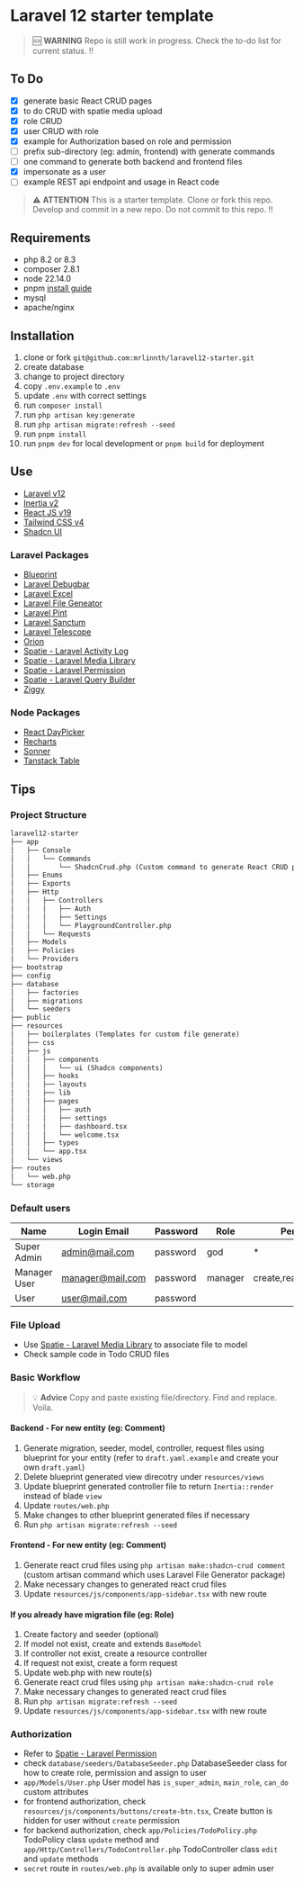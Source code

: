 # Laravel 12 starter template

> 🆘 **WARNING** Repo is still work in progress. Check the to-do list for current status. ‼️

## To Do

- [x] generate basic React CRUD pages
- [x] to do CRUD with spatie media upload
- [x] role CRUD
- [x] user CRUD with role
- [x] example for Authorization based on role and permission
- [ ] prefix sub-directory (eg: admin, frontend) with generate commands
- [ ] one command to generate both backend and frontend files
- [x] impersonate as a user
- [ ] example REST api endpoint and usage in React code

> ⚠️ **ATTENTION** This is a starter template. Clone or fork this repo. Develop and commit in a new repo. Do not commit to this repo. ‼️

## Requirements

- php 8.2 or 8.3
- composer 2.8.1
- node 22.14.0
- pnpm [install guide](https://pnpm.io/installation#using-corepack)
- mysql
- apache/nginx

## Installation

1. clone or fork `git@github.com:mrlinnth/laravel12-starter.git`
1. create database
1. change to project directory
1. copy `.env.example` to `.env`
1. update `.env` with correct settings
1. run `composer install`
1. run `php artisan key:generate`
1. run `php artisan migrate:refresh --seed`
1. run `pnpm install`
1. run `pnpm dev` for local development or `pnpm build` for deployment

## Use

- [Laravel v12](https://laravel.com/docs/12.x)
- [Inertia v2](https://inertiajs.com)
- [React JS v19](https://react.dev/reference/react)
- [Tailwind CSS v4](https://tailwindcss.com/docs)
- [Shadcn UI](https://ui.shadcn.com/docs)

### Laravel Packages

- [Blueprint](https://blueprint.laravelshift.com)
- [Laravel Debugbar](https://github.com/barryvdh/laravel-debugbar)
- [Laravel Excel](https://docs.laravel-excel.com/3.1/getting-started/installation.html)
- [Laravel File Geneator](https://github.com/skyronic/laravel-file-generator)
- [Laravel Pint](https://laravel.com/docs/12.x/pint)
- [Laravel Sanctum](https://laravel.com/docs/12.x/sanctum)
- [Laravel Telescope](https://laravel.com/docs/12.x/telescope)
- [Orion](https://orion.tailflow.org/)
- [Spatie - Laravel Activity Log](https://spatie.be/docs/laravel-activitylog/v4/introduction)
- [Spatie - Laravel Media Library](https://spatie.be/docs/laravel-medialibrary/v11/introduction)
- [Spatie - Laravel Permission](https://spatie.be/docs/laravel-permission/v6/introduction)
- [Spatie - Laravel Query Builder](https://spatie.be/docs/laravel-query-builder/v6/introduction)
- [Ziggy](https://github.com/tightenco/ziggy)

### Node Packages

- [React DayPicker](https://daypicker.dev/)
- [Recharts](https://recharts.org/en-US/guide/installation)
- [Sonner](https://sonner.emilkowal.ski/)
- [Tanstack Table](https://tanstack.com/table)

## Tips

### Project Structure

```txt
laravel12-starter
├── app
│   ├── Console
│   │   └── Commands
│   │       └── ShadcnCrud.php (Custom command to generate React CRUD pages)
│   ├── Enums
│   ├── Exports
│   ├── Http
│   │   ├── Controllers
│   │   │   ├── Auth
│   │   │   ├── Settings
│   │   │   └── PlaygroundController.php
│   │   └── Requests
│   ├── Models
│   ├── Policies
│   └── Providers
├── bootstrap
├── config
├── database
│   ├── factories
│   ├── migrations
│   └── seeders
├── public
├── resources
│   ├── boilerplates (Templates for custom file generate)
│   ├── css
│   ├── js
│   │   ├── components
│   │   │   └── ui (Shadcn components)
│   │   ├── hooks
│   │   ├── layouts
│   │   ├── lib
│   │   ├── pages
│   │   │   ├── auth
│   │   │   ├── settings
│   │   │   ├── dashboard.tsx
│   │   │   └── welcome.tsx
│   │   ├── types
│   │   └── app.tsx
│   └── views
├── routes
│   └── web.php
└── storage
```

### Default users

| Name         | Login Email      | Password | Role    | Permissions               |
|--------------|------------------|----------|---------|---------------------------|
| Super Admin  | <admin@mail.com>   | password | god     | *                         |
| Manager User | <manager@mail.com> | password | manager | create,read,update,delete |
| User         | <user@mail.com>    | password |         |                           |

### File Upload

- Use [Spatie - Laravel Media Library](https://spatie.be/docs/laravel-medialibrary/v11/introduction) to associate file to model
- Check sample code in Todo CRUD files

### Basic Workflow

> 💡 **Advice** Copy and paste existing file/directory. Find and replace. Voila.

#### Backend - For new entity (eg: Comment)

1. Generate migration, seeder, model, controller, request files using blueprint for your entity (refer to `draft.yaml.example` and create your own `draft.yaml`)
1. Delete blueprint generated view direcotry under `resources/views`
1. Update blueprint generated controller file to return `Inertia::render` instead of blade `view`
1. Update `routes/web.php`
1. Make changes to other blueprint generated files if necessary
1. Run `php artisan migrate:refresh --seed`

#### Frontend - For new entity (eg: Comment)

1. Generate react crud files using `php artisan make:shadcn-crud comment` (custom artisan command which uses Laravel File Generator package)
1. Make necessary changes to generated react crud files
1. Update `resources/js/components/app-sidebar.tsx` with new route

#### If you already have migration file (eg: Role)

1. Create factory and seeder (optional)
1. If model not exist, create and extends `BaseModel`
1. If controller not exist, create a resource controller
1. If request not exist, create a form request
1. Update web.php with new route(s)
1. Generate react crud files using `php artisan make:shadcn-crud role`
1. Make necessary changes to generated react crud files
1. Run `php artisan migrate:refresh --seed`
1. Update `resources/js/components/app-sidebar.tsx` with new route

### Authorization

- Refer to [Spatie - Laravel Permission](https://spatie.be/docs/laravel-permission/v6/introduction)
- check `database/seeders/DatabaseSeeder.php` DatabaseSeeder class for how to create role, permission and assign to user
- `app/Models/User.php` User model has `is_super_admin`, `main_role`, `can_do` custom  attributes
- for frontend authorization, check `resources/js/components/buttons/create-btn.tsx`, Create button is hidden for user without `create` permission
- for backend authorization, check `app/Policies/TodoPolicy.php` TodoPolicy class `update` method and `app/Http/Controllers/TodoController.php` TodoController class `edit` and `update` methods
- `secret` route in `routes/web.php` is available only to super admin user
